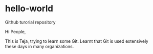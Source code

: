 # hello-world
Github turorial repository

Hi People, 

This is Teja, trying to learn some Git.
Learnt that Git is used extensively these days in many organizations.
